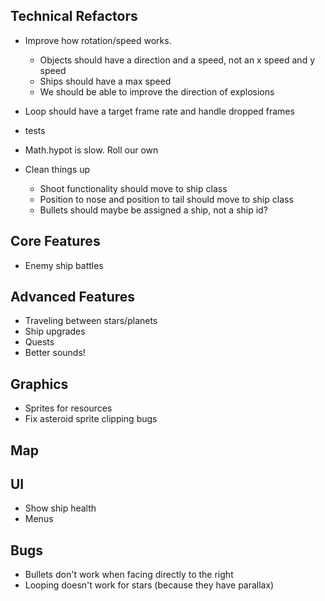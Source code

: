 ## Technical Refactors

- Improve how rotation/speed works.
  - Objects should have a direction and a speed, not an x speed and y speed
  - Ships should have a max speed
  - We should be able to improve the direction of explosions
- Loop should have a target frame rate and handle dropped frames
- tests
- Math.hypot is slow. Roll our own

- Clean things up
  - Shoot functionality should move to ship class
  - Position to nose and position to tail should move to ship class
  - Bullets should maybe be assigned a ship, not a ship id?

## Core Features

- Enemy ship battles

## Advanced Features

- Traveling between stars/planets
- Ship upgrades
- Quests
- Better sounds!

## Graphics

- Sprites for resources
- Fix asteroid sprite clipping bugs

## Map

## UI

- Show ship health
- Menus

## Bugs

- Bullets don't work when facing directly to the right
- Looping doesn't work for stars (because they have parallax)

